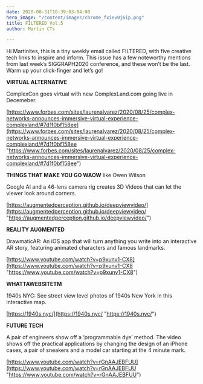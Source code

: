 ```yaml
---
date: 2020-08-31T16:39:03-04:00
hero_image: "/content/images/chrome_fxiev0j6ip.png"
title: FILTERED Vol.5
author: Martin CTs

---
```

Hi Martinites, this is a tiny weekly email called FILTERED, with five creative tech links to inspire and inform. This issue has a few noteworthy mentions from last week’s SIGGRAPH2020 conference, and these won’t be the last. Warm up your click-finger and let’s go!

 

**VIRTUAL ALTERNATIVE**

ComplexCon goes virtual with new ComplexLand.com going live in Decemeber.

[https://www.forbes.com/sites/laurenalvarez/2020/08/25/complex-networks-announces-immersive-virtual-experience-complexland/#7d1f0bf158ee](https://www.forbes.com/sites/laurenalvarez/2020/08/25/complex-networks-announces-immersive-virtual-experience-complexland/#7d1f0bf158ee "https://www.forbes.com/sites/laurenalvarez/2020/08/25/complex-networks-announces-immersive-virtual-experience-complexland/#7d1f0bf158ee")

 

**THINGS THAT MAKE YOU GO WAOW** like Owen Wilson

Google AI and a 46-lens camera rig creates 3D Videos that can let the viewer look around corners.

[https://augmentedperception.github.io/deepviewvideo/](https://augmentedperception.github.io/deepviewvideo/ "https://augmentedperception.github.io/deepviewvideo/")

 

**REALITY AUGMENTED**

DrawmaticAR: An iOS app that will turn anything you write into an interactive AR story, featuring animated characters and famous landmarks.

[https://www.youtube.com/watch?v=p9xunv1-CX8](https://www.youtube.com/watch?v=p9xunv1-CX8 "https://www.youtube.com/watch?v=p9xunv1-CX8")

 

**WHATTAWEBSITETM**

1940s NYC: See street view level photos of 1940s New York in this interactive map.

[https://1940s.nyc/](https://1940s.nyc/ "https://1940s.nyc/")

 

**FUTURE TECH**

A pair of engineers show off a ‘programmable dye’ method. The video shows off the practical applications by changing the design of an iPhone cases, a pair of sneakers and a model car starting at the 4 minute mark.

[https://www.youtube.com/watch?v=rGnAAJEBFUU](https://www.youtube.com/watch?v=rGnAAJEBFUU "https://www.youtube.com/watch?v=rGnAAJEBFUU")
